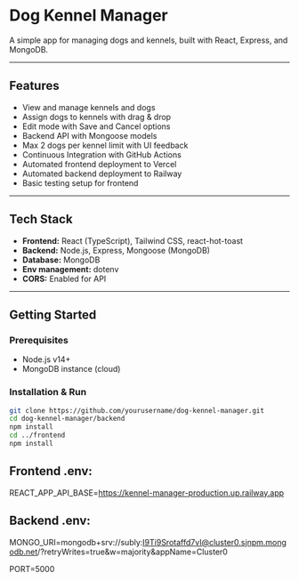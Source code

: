 # Dog Kennel Manager

A simple app for managing dogs and kennels, built with React, Express, and MongoDB.

---

## Features

- View and manage kennels and dogs
- Assign dogs to kennels with drag & drop
- Edit mode with Save and Cancel options
- Backend API with Mongoose models
- Max 2 dogs per kennel limit with UI feedback
- Continuous Integration with GitHub Actions
- Automated frontend deployment to Vercel
- Automated backend deployment to Railway
- Basic testing setup for frontend

---

## Tech Stack

- **Frontend:** React (TypeScript), Tailwind CSS, react-hot-toast
- **Backend:** Node.js, Express, Mongoose (MongoDB)
- **Database:** MongoDB
- **Env management:** dotenv
- **CORS:** Enabled for API

---

## Getting Started

### Prerequisites

- Node.js v14+
- MongoDB instance (cloud)

### Installation & Run

```bash
git clone https://github.com/yourusername/dog-kennel-manager.git
cd dog-kennel-manager/backend
npm install
cd ../frontend
npm install
```

## Frontend .env:

REACT_APP_API_BASE=https://kennel-manager-production.up.railway.app

## Backend .env:

MONGO_URI=mongodb+srv://subly:I9Ti9Srotaffd7vI@cluster0.sjnpm.mongodb.net/?retryWrites=true&w=majority&appName=Cluster0

PORT=5000
